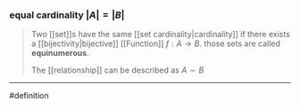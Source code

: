 ### equal cardinality $|A|=|B|$ 
>Two [[set]]s have the same [[set cardinality|cardinality]] if there exists a [[bijectivity|bijective]] [[Function]] $f:A\to B$. those sets are called **equinumerous**. 
>
>The [[relationship]] can be described as $A\sim B$ 

***
#definition 
